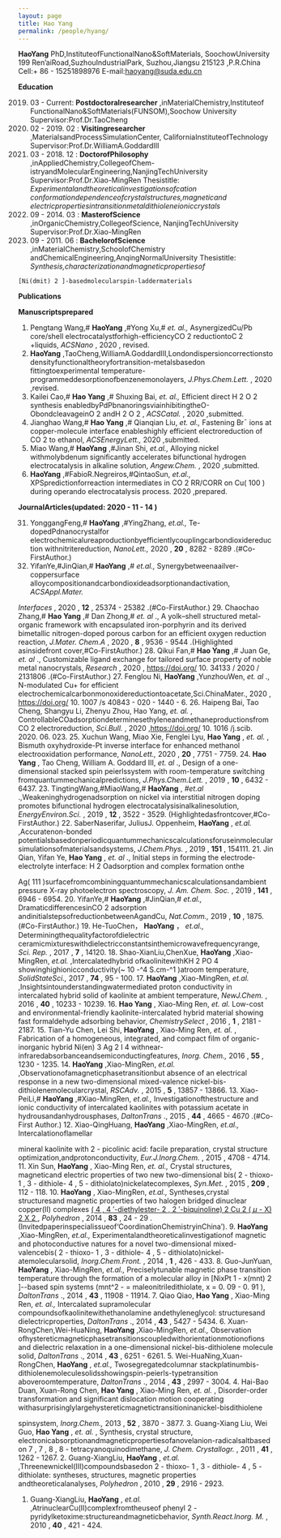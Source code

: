 ```yaml
---
layout: page
title: Hao Yang
permalink: /people/hyang/
---
```


**HaoYang**
PhD,InstituteofFunctionalNano&SoftMaterials,
SoochowUniversity
199 Ren’aiRoad,SuzhouIndustrialPark,
Suzhou,Jiangsu 215123 ,P.R.China
Cell:+ 86 - 15251898976
E-mail:haoyang@suda.edu.cn

**Education**

2019. 03 - Current: **Postdoctoralresearcher** ,inMaterialChemistry,Instituteof
FunctionalNano&SoftMaterials(FUNSOM),Soochow
University
Supervisor:Prof.Dr.TaoCheng
2017. 02 - 2019. 02 : **Visitingresearcher** ,MaterialsandProcessSimulationCenter,
CaliforniaInstituteofTechnology
Supervisor:Prof.Dr.WilliamA.GoddardIII
2014. 03 - 2018. 12 : **DoctorofPhilosophy** ,inAppliedChemistry,CollegeofChem-
istryandMolecularEngineering,NanjingTechUniversity
Supervisor:Prof.Dr.Xiao-MingRen
Thesistitle: _Experimentalandtheoreticalinvestigationsofcation
conformationdependenceofcrystalstructures,magneticand
electricpropertiesintransitionmetaldithioleneioniccrystals_
2011. 09 - 2014. 03 : **MasterofScience** ,inOrganicChemistry,CollegeofScience,
NanjingTechUniversity
Supervisor:Prof.Dr.Xiao-MingRen
2007. 09 - 2011. 06 : **BachelorofScience** ,inMaterialChemistry,SchoolofChemistry
andChemicalEngineering,AnqingNormalUniversity
Thesistitle: _Synthesis,characterizationandmagneticpropertiesof_


```
[Ni(dmit) 2 ]-basedmolecularspin-laddermaterials
```
**Publications**

**Manuscriptsprepared**

1. Pengtang Wang,# **HaoYang** ,#Yong Xu,# _et. al.,_ AsynergizedCu/Pb core/shell
electrocatalystforhigh-efficiencyCO 2 reductiontoC 2 +liquids, _ACSNano_ , 2020 ,
revised.
2. **HaoYang** ,TaoCheng,WilliamA.GoddardIII,Londondispersioncorrectionsto
densityfunctionaltheoryfortransition-metalsbasedon fittingtoexperimental
temperature-programmeddesorptionofbenzenemonolayers, _J.Phys.Chem.Lett._ ,
2020 ,revised.
3. Kailei Cao,# **Hao Yang** ,# Shuxing Bai, _et. al.,_ Efficient direct H 2 O 2 synthesis
enabledbyPdPbnanoringsviainhibitingtheO-ObondcleavageinO 2 andH 2 O 2 ,
_ACSCatal._ , 2020 ,submitted.
4. Jianghao Wang,# **Hao Yang** ,# Qianqian Liu, _et. al.,_ Fastening Brˉ ions at
copper-molecule interface enableshighly efficient electroreduction of CO 2 to
ethanol, _ACSEnergyLett.,_ 2020 ,submitted.
5. Miao Wang,# **HaoYang** ,#Jinan Shi, _et.al.,_ Alloying nickel withmolybdenum
significantly accelerates bifunctional hydrogen electrocatalysis in alkaline
solution, _Angew.Chem._ , 2020 ,submitted.
6. **HaoYang** ,#FabioR.Negreiros,#QintaoSun, _et.al.,_ XPSpredictionforreaction
intermediates in CO 2 RR/CORR on Cu( 100 ) during operando electrocatalysis
process. 2020 ,prepared.

**JournalArticles(updated: 2020 - 11 - 14 )**

31. YonggangFeng,# **HaoYang** ,#YingZhang, _et.al.,_ Te-dopedPdnanocrystalfor
electrochemicalureaproductionbyefficientlycouplingcarbondioxidereduction
withnitritereduction, _NanoLett.,_ 2020 , **20** , 8282 - 8289 .(#Co-FirstAuthor.)
30. YifanYe,#JinQian,# **HaoYang** ,# _et.al.,_ Synergybetweenaailver-coppersurface
alloycompositionandcarbondioxideadsorptionandactivation, _ACSAppl.Mater._


_Interfaces_ , 2020 , **12** , 25374 - 25382 .(#Co-FirstAuthor.)
29. Chaochao Zhang,# **Hao Yang** ,# Dan Zhong,# _et. al_ ., A yolk–shell structured
metal-organic framework with encapsulated iron-porphyrin and its derived
bimetallic nitrogen-doped porous carbon for an efficient oxygen reduction
reaction, _J.Mater. Chem.A_ , 2020 , **8** , 9536 - 9544 .(Highlighted asinsidefront
cover,#Co-FirstAuthor.)
28. Qikui Fan,# **Hao Yang** ,# Juan Ge, _et. al_ ., Customizable ligand exchange for
tailored surface property of noble metal nanocrystals, _Research_ , 2020 ,
https://doi.org/ 10. 34133 / 2020 / 2131806 .(#Co-FirstAuthor.)
27. Fenglou Ni, **HaoYang** ,YunzhouWen, _et. al_ ., N-modulated Cu+ for efficient
electrochemicalcarbonmonoxidereductiontoacetate,Sci.ChinaMater., 2020 ,
https://doi.org/ 10. 1007 /s 40843 - 020 - 1440 - 6.
26. Haipeng Bai, Tao Cheng, Shangyu Li, Zhenyu Zhou, Hao Yang, _et. al._ ,
ControllableCOadsorptiondeterminesethyleneandmethaneproductionsfrom
CO 2 electroreduction, _Sci.Bull._ , 2020 ,https://doi.org/ 10. 1016 /j.scib. 2020. 06. 023.
25. Xuchun Wang, Miao Xie, Fenglei Lyu, **Hao Yang** , _et. al._ , Bismuth
oxyhydroxide-Pt inverse interface for enhanced methanol electrooxidation
performance, _NanoLett.,_ 2020 , **20** , 7751 - 7759.
24. **Hao Yang** , Tao Cheng, William A. Goddard III, _et. al_ ., Design of a
one-dimensional stacked spin peierlssystem with room-temperature switching
fromquantummechanicalpredictions, _J.Phys.Chem.Lett._ , 2019 , **10** , 6432 - 6437.
23. TingtingWang,#MiaoWang,# **HaoYang** , _#et.al_ .,Weakeninghydrogenadsorption
on nickel via interstitial nitrogen doping promotes bifunctional hydrogen
electrocatalysisinalkalinesolution, _EnergyEnviron.Sci._ , 2019 , **12** , 3522 - 3529.
(Highlightedasfrontcover,#Co-FirstAuthor.)
22. SaberNaserifar, JuliusJ. Oppenheim, **HaoYang** , _et.al._ ,Accuratenon-bonded
potentialsbasedonperiodicquantummechanicscalculationsforuseinmolecular
simulationsofmaterialsandsystems, _J.Chem.Phys._ , 2019 , **151** , 154111.
21. Jin Qian, Yifan Ye, **Hao Yang** , _et. al_ ., Initial steps in forming the
electrode-electrolyte interface: H 2 Oadsorption and complex formation onthe


Ag( 111 )surfacefromcombiningquantummechanicscalculationsandambient
pressure X-ray photoelectron spectroscopy, _J. Am. Chem. Soc._ , 2019 , **141** ,
6946 - 6954.
20. YifanYe,# **HaoYang** ,#JinQian,# _et.al.,_ DramaticdifferencesinCO 2 adsorption
andinitialstepsofreductionbetweenAgandCu, _Nat.Comm.,_ 2019 , **10** , 1875.
(#Co-FirstAuthor.)
19. He-TuoChen， **HaoYang** ， _et.al.,_ Determiningthequalityfactorofdielectric
ceramicmixtureswithdielectricconstantsinthemicrowavefrequencyrange, _Sci.
Rep._ , 2017 , **7** , 14120.
18. Shao-XianLiu,ChenXue, **HaoYang** ,Xiao-MingRen, _et.al._ ,Intercalatedhybrid
ofkaolinitewithKH 2 PO 4 showinghighionicconductivity(~ 10 -^4 S.cm-^1 )atroom
temperature, _SolidStateSci.,_ 2017 , **74** , 95 - 100.
17. **HaoYang** ,Xiao-MingRen, _et.al._ ,Insightsintounderstandingwatermediated
proton conductivity in intercalated hybrid solid of kaolinite at ambient
temperature, _NewJ.Chem._ , 2016 , **40** , 10233 - 10239.
16. **Hao Yang** , Xiao-Ming Ren, _et. al._ Low-cost and environmental-friendly
kaolinite-intercalated hybrid material showing fast formaldehyde adsorbing
behavior, _ChemistrySelect_ , 2016 , **1** , 2181 - 2187.
15. Tian-Yu Chen, Lei Shi, **HaoYang** , Xiao-Ming Ren, _et. al._ , Fabrication of a
homogeneous, integrated, and compact film of organic-inorganic hybrid
Ni(en) 3 Ag 2 I 4 withnear-infraredabsorbanceandsemiconductingfeatures, _Inorg.
Chem.,_ 2016 , **55** , 1230 - 1235.
14. **HaoYang** ,Xiao-MingRen, _et.al._ ,Observationofamagneticphasetransitionbut
absence of an electrical response in a new two-dimensional mixed-valence
nickel-bis-dithiolenemolecularcrystal, _RSCAdv._ , 2015 , **5** , 13857 - 13866.
13. Xiao-PeiLi,# **HaoYang** ,#Xiao-MingRen, _et.al.,_ Investigationofthestructure
and ionic conductivity of intercalated kaolinites with potassium acetate in
hydrousandanhydrousphases, _DaltonTrans_ ., 2015 , **44** , 4665 - 4670 .(#Co-First
Author.)
12. Xiao-QingHuang, **HaoYang** ,Xiao-MingRen, _et.al.,_ Intercalationoflamellar


mineral kaolinite with 2 - picolinic acid: facile preparation, crystal structure
optimization,andprotonconductivity, _Eur.J.Inorg.Chem._ , 2015 , 4708 - 4714.
11. Xin Sun, **HaoYang** , Xiao-Ming Ren, _et. al.,_ Crystal structures, magneticand
electric properties of two new two-dimensional bis( 2 - thioxo- 1 , 3 - dithiole- 4 ,
5 - dithiolato)nickelatecomplexes, _Syn.Met._ , 2015 , **209** , 112 - 118.
10. **HaoYang** , Xiao-MingRen, _et.al.,_ Syntheses,crystal structuresand magnetic
properties of two halogen bridged dinuclear copper(II) complexes [( 4 ,
4 ′-diethylester- 2 , 2 ′-biquinoline) 2 Cu 2 ( _μ_ - X) 2 X 2 ](X=Cl,Br), _Polyhedron_ , 2014 ,
**83** , 24 - 29 .(Invitedpaperinspecialissueof‘CoordinationChemistryinChina’).
9. **HaoYang** ,Xiao-MingRen, _et.al.,_ Experimentalandtheoreticalinvestigationof
magnetic and photoconductive natures for a novel two-dimensional
mixed-valencebis( 2 - thioxo- 1 , 3 - dithiole- 4 , 5 - dithiolato)nickel-atemolecularsolid,
_Inorg.Chem.Front._ , 2014 , **1** , 426 - 433.
8. Guo-JunYuan, **HaoYang** , Xiao-MingRen, _et.al.,_ Preciselytunable magnetic
phase transition temperature through the formation of a molecular alloy in
[NixPt 1 - x(mnt) 2 ]--based spin systems (mnt^2 - = maleonitriledithiolate, x =
0. 09 - 0. 91 ), _DaltonTrans_ ., 2014 , **43** , 11908 - 11914.
7. Qiao Qiao, **Hao Yang** , Xiao-Ming Ren, _et. al.,_ Intercalated supramolecular
compoundsofkaolinitewithethanolamine andethyleneglycol: structuresand
dielectricproperties, _DaltonTrans_ ., 2014 , **43** , 5427 - 5434.
6. Xuan-RongChen,Wei-HuaNing, **HaoYang** ,Xiao-MingRen, _et.al.,_ Observation
ofhystereticmagneticphasetransitionscoupledwithorientationmotionofions
and dielectric relaxation in a one-dimensional nickel-bis-dithiolene molecule
solid, _DaltonTrans_ ., 2014 , **43** , 6251 - 6261.
5. Wei-HuaNing,Xuan-RongChen, **HaoYang** , _et.al.,_ Twosegregatedcolumnar
stackplatinumbis-dithiolenemoleculesolidsshowingspin-peierls-typetransition
aboveroomtemperature, _DaltonTrans_ ., 2014 , **43** , 2997 - 3004.
4. Hai-Bao Duan, Xuan-Rong Chen, **Hao Yang** , Xiao-Ming Ren, _et. al._ ,
Disorder-order transformation and significant dislocation motion cooperating
withasurprisinglylargehystereticmagnetictransitioninanickel-bisdithiolene


spinsystem, _Inorg.Chem.,_ 2013 , **52** , 3870 - 3877.
3. Guang-Xiang Liu, Wei Guo, **Hao Yang** , _et. al._ , Synthesis, crystal structure,
electronicabsorptionandmagneticpropertiesofanovelanion-radicalsaltbased
on 7 , 7 , 8 , 8 - tetracyanoquinodimethane, _J. Chem. Crystallogr._ , 2011 , **41** ,
1262 - 1267.
2. Guang-XiangLiu, **HaoYang** , _et.al._ ,Threenewnickel(III)compoundsbasedon
2 - thioxo- 1 , 3 - dithiole- 4 , 5 - dithiolate: syntheses, structures, magnetic properties
andtheoreticalanalyses, _Polyhedron_ , 2010 , **29** , 2916 - 2923.
1. Guang-XiangLiu, **HaoYang** , _et.al._ ,AtrinuclearCu(II)complexfromtheuseof
phenyl 2 - pyridylketoxime:structureandmagneticbehavior, _Synth.React.Inorg.
M._ , 2010 , **40** , 421 - 424.

